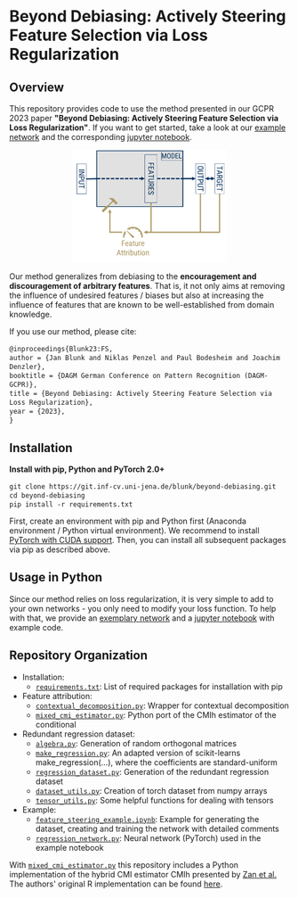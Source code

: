 # Beyond Debiasing: Actively Steering Feature Selection via Loss Regularization

## Overview
This repository provides code to use the method presented in our GCPR 2023 paper **"Beyond Debiasing: Actively Steering Feature Selection via Loss Regularization"**. If you want to get started, take a look at our [example network](https://git.inf-cv.uni-jena.de/blunk/beyond-debiasing/src/main/regression_network.py) and the corresponding [jupyter notebook](https://git.inf-cv.uni-jena.de/blunk/beyond-debiasing/src/main/feature_steering_example.ipynb).

<div style="text-align:center">
<img src="teaser.png" alt="By measuring the feature usage, we can steer the model towards (not) using features that are specifically (un-)desired." width="55%"/>
</div>

Our method generalizes from debiasing to the **encouragement and discouragement of arbitrary features**. That is, it not only aims at removing the influence of undesired features / biases but also at increasing the influence of features that are known to be well-established from domain knowledge.

If you use our method, please cite:

    @inproceedings{Blunk23:FS,
    author = {Jan Blunk and Niklas Penzel and Paul Bodesheim and Joachim Denzler},
    booktitle = {DAGM German Conference on Pattern Recognition (DAGM-GCPR)},
    title = {Beyond Debiasing: Actively Steering Feature Selection via Loss Regularization},
    year = {2023},
    }

## Installation
**Install with pip, Python and PyTorch 2.0+**

    git clone https://git.inf-cv.uni-jena.de/blunk/beyond-debiasing.git
    cd beyond-debiasing
    pip install -r requirements.txt

First, create an environment with pip and Python first (Anaconda environment / Python virtual environment). We recommend to install [PyTorch with CUDA support](https://pytorch.org/get-started/locally/). Then, you can install all subsequent packages via pip as described above.

## Usage in Python
Since our method relies on loss regularization, it is very simple to add to your own networks - you only need to modify your loss function. To help with that, we provide an [exemplary network](https://git.inf-cv.uni-jena.de/blunk/beyond-debiasing/src/main/regression_network.py) and a [jupyter notebook](https://git.inf-cv.uni-jena.de/blunk/beyond-debiasing/src/main/feature_steering_example.ipynb) with example code.

## Repository Organization
* Installation:
    * [`requirements.txt`](requirements.txt): List of required packages for installation with pip
* Feature attribution:
    * [`contextual_decomposition.py`](contextual_decomposition.py): Wrapper for contextual decomposition
    * [`mixed_cmi_estimator.py`](mixed_cmi_estimator.py): Python port of the CMIh estimator of the conditional 
* Redundant regression dataset:
    * [`algebra.py`](algebra.py): Generation of random orthogonal matrices
    * [`make_regression.py`](make_regression.py): An adapted version of scikit-learns make_regression(...), where the coefficients are standard-uniform
    * [`regression_dataset.py`](regression_dataset.py): Generation of the redundant regression dataset
    * [`dataset_utils.py`](dataset_utils.py): Creation of torch dataset from numpy arrays
    * [`tensor_utils.py`](tensor_utils.py): Some helpful functions for dealing with tensors
* Example:
    * [`feature_steering_example.ipynb`](feature_steering_example.ipynb): Example for generating the dataset, creating and training the network with detailed comments  
    * [`regression_network.py`](regression_network.py): Neural network (PyTorch) used in the example notebook

With [`mixed_cmi_estimator.py`](mixed_cmi_estimator.py) this repository includes a Python implementation of the hybrid CMI estimator CMIh presented by [Zan et al.](https://doi.org/10.3390/e24091234) The authors' original R implementation can be found [here](https://github.com/leizan/CMIh2022).

